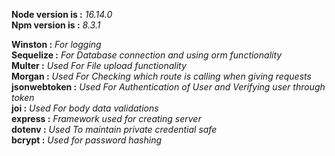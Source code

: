 **Node version is :** _16.14.0_<br>
**Npm version is :** _8.3.1_<br>

**Winston :** _For logging_<br>
**Sequelize :** _For Database connection and using orm functionality_<br>
**Multer :** _Used For File upload functionality_<br>
**Morgan :** _Used For Checking which route is calling when giving requests_<br>
**jsonwebtoken :** _Used For Authentication of User and Verifying user through token_<br>
**joi :** _Used For body data validations_<br>
**express :** _Framework used for creating server_<br>
**dotenv :** _Used To maintain private credential safe_<br>
**bcrypt :** _Used for password hashing_<br>